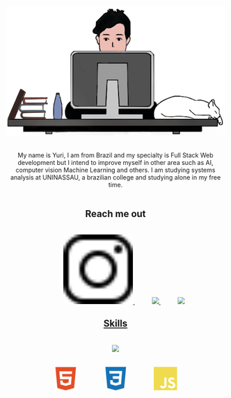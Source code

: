<div align="center">
	<img src="github.png">
<div>

<div>
	<br>
	<br>
		My name is Yuri, I am from Brazil and my specialty is Full Stack Web development but I intend to improve myself in other area such as AI, computer vision
		Machine Learning and others. I am studying systems analysis at UNINASSAU, a brazilian college and studying alone in my free time. 
	<br>
	<br>
<div>
	
	
	
	
	
	
	
## Reach me out
<div align="center">
<br>
	&nbsp;&nbsp;&nbsp;&nbsp;&nbsp;&nbsp;&nbsp;&nbsp;&nbsp;
	<a href="https://www.instagram.com/peixinhoyuri/">
	<img src="instagram.png" width="160px">
</a>
	&nbsp;&nbsp;&nbsp;&nbsp;&nbsp;&nbsp;&nbsp;&nbsp;&nbsp;
	<a href="mailto:yuripeixinho03@gmail.com">
	<img src="https://img.shields.io/badge/Gmail-D14836?style=for-the-badge&logo=gmail&logoColor=white" width="109px">
</a>
	&nbsp;&nbsp;&nbsp;&nbsp;&nbsp;&nbsp;&nbsp;&nbsp;&nbsp;
	<a href="https://www.linkedin.com/in/yuri-peixinho-6a943b206/">
	<img src="https://img.shields.io/badge/LinkedIn-0077B5?style=for-the-badge&logo=linkedin&logoColor=white" width="145px">
</div>
	
	
	
	
	
	
## Skills	
<br>
<div>
	<a href="https://github.com/yuripeixinho/github-readme-stats%22%3E">
	<img align="center"  width="350" src="https://github-readme-stats.vercel.app/api/top-langs/?username=yuripeixinho&layout=compact&theme=react"/></a>
<div>
	
	
<br>
<br>
<div>
	<img height="55" src="https://raw.githubusercontent.com/devicons/devicon/master/icons/html5/html5-plain.svg">
	&nbsp;&nbsp;&nbsp;&nbsp;&nbsp;&nbsp;&nbsp;&nbsp;&nbsp;&nbsp;&nbsp;&nbsp;&nbsp;
	<img height="55" src="https://raw.githubusercontent.com/devicons/devicon/master/icons/css3/css3-plain.svg">
	&nbsp;&nbsp;&nbsp;&nbsp;&nbsp;&nbsp;&nbsp;&nbsp;&nbsp;&nbsp;&nbsp;&nbsp;&nbsp;
	<img height="55" src="https://raw.githubusercontent.com/devicons/devicon/master/icons/javascript/javascript-plain.svg">
<div>
	



	
	
	



